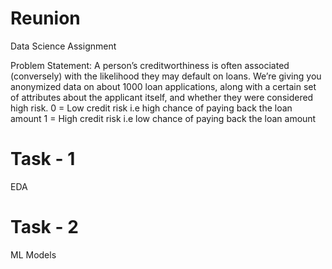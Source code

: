 # Reunion
Data Science Assignment

Problem Statement:
A person’s creditworthiness is often associated (conversely) with the likelihood they may default on loans. 
We’re giving you anonymized data on about 1000 loan applications, along with a certain set of attributes about the applicant itself, and whether they were considered high risk.
0 = Low credit risk i.e high chance of paying back the loan amount
1 = High credit risk i.e low chance of paying back the loan amount

# Task - 1 
EDA

# Task - 2
ML Models
